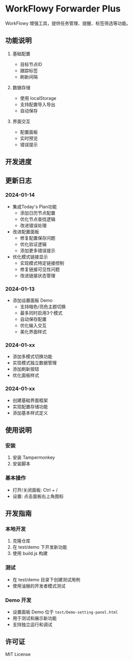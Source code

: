 # WorkFlowy Forwarder Plus

WorkFlowy 增强工具，提供任务管理、提醒、标签筛选等功能。

## 功能说明

1. 基础配置
   - 目标节点ID
   - 跟踪标签
   - 刷新间隔

2. 数据存储
   - 使用 localStorage
   - 支持配置导入导出
   - 自动保存

3. 界面交互
   - 配置面板
   - 实时预览
   - 错误提示

## 开发进度


## 更新日志

### 2024-01-14
- 集成Today's Plan功能
  - 添加日历节点配置
  - 优化节点查找逻辑
  - 改进错误处理
- 改进配置面板
  - 修复配置保存问题
  - 优化验证逻辑
  - 添加更多错误提示
- 优化模式链接显示
  - 实现模式特定链接控制
  - 修复链接可见性问题
  - 改进链接状态管理

### 2024-01-13
- 添加设置面板 Demo
  - 支持暗色/亮色主题切换
  - 最多同时启用3个模式
  - 自动保存配置
  - 优化输入交互
  - 美化界面样式

### 2024-01-xx
- 添加多模式切换功能
- 实现模式独立数据管理
- 添加刷新按钮
- 优化面板样式

### 2024-01-xx
- 创建基础界面框架
- 实现配置存储功能
- 添加基本样式定义

## 使用说明

### 安装
1. 安装 Tampermonkey
2. 安装脚本

### 基本操作
- 打开/关闭面板: Ctrl + /
- 设置: 点击面板右上角图标

## 开发指南

### 本地开发
1. 克隆仓库
2. 在 test/demo 下开发新功能
3. 使用 build.js 构建

### 测试
- 在 test/demo 目录下创建测试用例
- 使用油猴的开发者模式测试

### Demo 开发
- 设置面板 Demo 位于 `test/Demo-setting-panel.html`
- 用于测试和展示新功能
- 支持独立运行和调试

## 许可证
MIT License